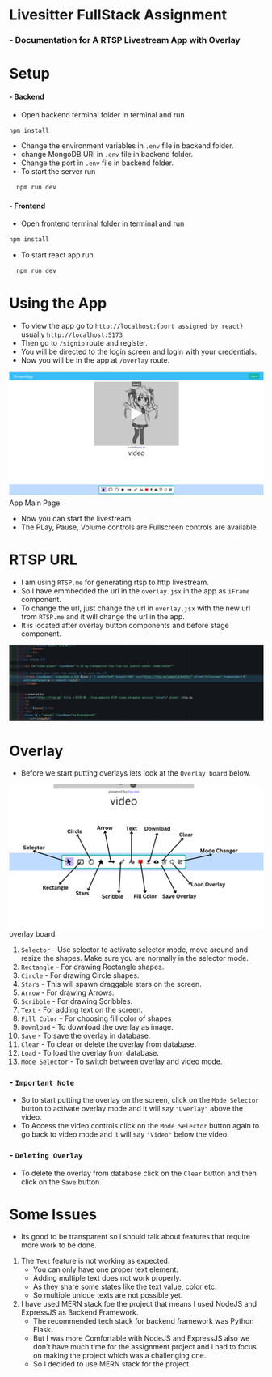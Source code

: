 # Livesitter FullStack Assignment
### - Documentation for A RTSP Livestream App with Overlay

# Setup

#### - Backend
- Open backend terminal folder in terminal and run
  
```bash
npm install
```
- Change the environment variables in `.env` file in backend folder.
- change MongoDB URI in `.env` file in backend folder.
- Change the port in `.env` file in backend folder.
- To start the server run
  
```bash
  npm run dev
```


#### - Frontend
- Open frontend terminal folder in terminal and run
  
```bash
npm install
```
- To start react app run
  
```bash
  npm run dev
```

# Using the App

- To view the app go to `http://localhost:{port assigned by react}` usually `http://localhost:5173`
- Then go to `/signip` route and register.
- You will be directed to the login screen and login with your credentials.
- Now you will be in the app at `/overlay` route.

![App Main Page](<Main Page.png>)
App Main Page

- Now you can start the livestream.
- The PLay, Pause, Volume controls are Fullscreen controls are available.

# RTSP URL
- I am using `RTSP.me` for generating rtsp to http livestream.
- So I have emmbedded the url in the `overlay.jsx` in the app as `iFrame` component.
- To change the url, just change the url in `overlay.jsx` with the new url from `RTSP.me` and it will change the url in the app.
- It is located after overlay button components and before stage component.

![alt text](<rtsp url.png>)

# Overlay
- Before we start putting overlays lets look at the `Overlay board` below.

![alt text](<Overlay Board.png>)
overlay board

1. `Selector` - Use selector to activate selector mode, move around and resize the shapes. Make sure you are normally in the selector mode.
2. `Rectangle` - For drawing Rectangle shapes.
3. `Circle` - For drawing Circle shapes.
4. `Stars` - This will spawn draggable stars on the screen.
5. `Arrow` - For drawing Arrows.
6. `Scribble` - For drawing Scribbles.
7. `Text` - For adding text on the screen.
8. `Fill Color` - For choosing fill color of shapes
9. `Download` - To download the overlay as image.
10. `Save` - To save the overlay in database.
11. `Clear` - To clear or delete the overlay from database.
12. `Load` - To load the overlay from database.
13. `Mode Selector` - To switch between overlay and video mode.


### - `Important Note`
- So to start putting the overlay on the screen, click on the `Mode Selector` button to activate overlay mode and it will say `"Overlay"` above the video.
- To Access the video controls click on the `Mode Selector` button again to go back to video mode and it will say `"Video"` below the video.

### - `Deleting Overlay`
- To delete the overlay from database click on the `Clear` button and then click on the `Save` button.

# Some Issues
- Its good to be transparent so i should talk about features that require more work to be done.
1. The `Text` feature is not working as expected.
    - You can only have one proper text element.
    - Adding multiple text does not work properly.
    - As they share some states like the text value, color etc.
    - So multiple unique texts are not possible yet.
2. I have used MERN stack foe the project that means I used NodeJS and ExpressJS as Backend Framework.
    - The recommended tech stack for backend framework was Python Flask.
    - But I was more Comfortable with NodeJS and ExpressJS also we don't have much time for the assignment project and i had to focus on making the project which was a challenging one.
     -  So I decided to use MERN stack for the project.